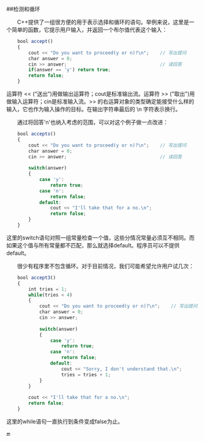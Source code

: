 ##检测和循环

&emsp;&emsp;C++提供了一组很方便的用于表示选择和循环的语句。举例来说，这里是一个简单的函数，它提示用户输入，并返回一个布尔值代表这个输入：

```javascript
    bool accept()
    {
        cout << "Do you want to proceed(y or n)?\n";    // 写出提问
        char answer = 0;
        cin >> answer;                                  // 读回答
        if(answer == 'y') return true;
        return false;
    }
```

运算符 << (“送出”)用做输出运算符；cout是标准输出流。运算符 >> ("取出")用做输入运算符；cin是标准输入流。>> 的右运算对象的类型确定能接受什么样的输入，它也作为输入操作的目标。在输出字符串最后的 \n 字符表示换行。

&emsp;&emsp;通过将回答'n'也纳入考虑的范围，可以对这个例子做一点改进：

```javascript
    bool accepts()
    {
        cout << "Do you want to proceed(y or n)?\n";    // 写出提问
        char answer = 0;
        cin >> answer;                                  // 读回答
        
        switch(answer)
        {
            case 'y':
                return true;
            case 'n':
                return false;
            default:
                cout << "I'll take that for a no.\n";
                return false;
        }
    }
```

这里的switch语句对照一组常量检查一个值，这些分情况常量必须互不相同。而如果这个值与所有常量都不匹配，那么就选择default。程序员可以不提供default。

&emsp;&emsp;很少有程序里不包含循环。对于目前情况，我们可能希望允许用户试几次：

```javascript
    bool accept3()
    {
        int tries = 1;
        while(tries < 4)
        {
            cout << "Do you want to proceed(y or n)?\n";    // 写出提问
            char answer = 0;
            cin >> answer;
            
            switch(answer)
            {
                case 'y':
                    return true;
                case 'n':
                    return false;
                default:
                    cout << "Sorry, I don't understand that.\n";
                    tries = tries + 1;
            }
        }
        
        cout << "I'll take that for a no.\n";
        return false;
    }
```

这里的while语句一直执行到条件变成false为止。


🔚